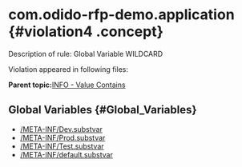 # com.odido-rfp-demo.application {#violation4 .concept}

Description of rule: Global Variable WILDCARD

Violation appeared in following files:

**Parent topic:**[INFO - Value Contains](../../../qa/rules/INFO_-_Value_Contains.md)

## Global Variables {#Global_Variables}

-   [/META-INF/Dev.substvar](../../../projects/com.odido-rfp-demo.application/META-INF/Dev.substvar.md)
-   [/META-INF/Prod.substvar](../../../projects/com.odido-rfp-demo.application/META-INF/Prod.substvar.md)
-   [/META-INF/Test.substvar](../../../projects/com.odido-rfp-demo.application/META-INF/Test.substvar.md)
-   [/META-INF/default.substvar](../../../projects/com.odido-rfp-demo.application/META-INF/default.substvar.md)

